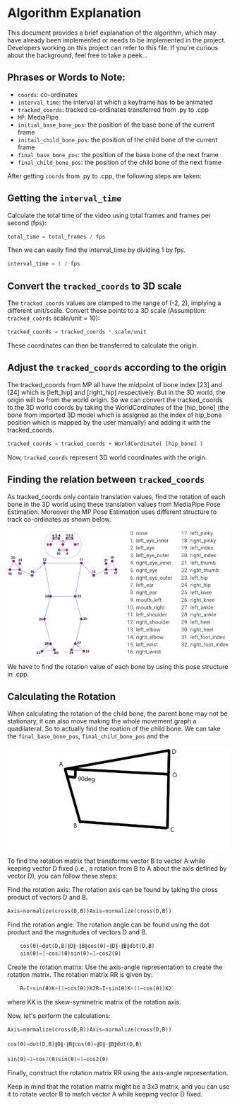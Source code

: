 # Algorithm Explanation

This document provides a brief explanation of the algorithm, which may have already been implemented or needs to be implemented in the project. Developers working on this project can refer to this file. If you're curious about the background, feel free to take a peek...

## Phrases or Words to Note:
- `coords`: co-ordinates
- `interval_time`: the interval at which a keyframe has to be animated
- `tracked_coords`: tracked co-ordinates transferred from .py to .cpp
- `MP`: MediaPipe
- `initial_base_bone_pos`: the position of the base bone of the current frame
- `initail_child_bone_pos`: the position of the child bone of the current frame
- `final_base_bone_pos`: the position of the base bone of the next frame
- `final_child_bone_pos`: the position of the child bone of the next frame

After getting `coords` from .py to .cpp, the following steps are taken:


## Getting the `interval_time`

Calculate the total time of the video using total frames and frames per second (fps):

```python
total_time = total_frames / fps
```

Then we can easily find the interval_time by dividing 1 by fps.

```python
interval_time = 1 / fps
```


## Convert the `tracked_coords` to 3D scale

The `tracked_coords` values are clamped to the range of (-2, 2), implying a different unit/scale. Convert these points to a 3D scale (Assumption: `tracked_coords` scale/unit = 10):

```python
tracked_coords = tracked_coords * scale/unit
```

These coordinates can then be transferred to calculate the origin.


## Adjust the `tracked_coords` according to the origin

The tracked_coords from MP all have the midpoint of bone index [23] and [24] which is [left_hip] and [right_hip] respectively. But in the 3D world, the origin will be from the world origin. So we can convert the tracked_coords to the 3D world coords by taking the WorldCordinates of the [hip_bone] (the bone from imported 3D model which is assigned as the index of hip_bone position which is mapped by the user manually) and adding it with the tracked_coords.

```python
tracked_coords = tracked_coords + WorldCordinate( [hip_bone] )
```

Now, `tracked_coords` represent 3D world coordinates with the origin.


## Finding the relation between `tracked_coords`

As tracked_coords only contain translation values, find the rotation of each bone in the 3D world using these translation values from MediaPipe Pose Estimation. Moreover the MP Pose Estimation uses different structure to track co-ordinates as shown below.

<img src="UI/Work/68747470733a2f2f6d65646961706970652e6465762f696d616765732f6d6f62696c652f706f73655f747261636b696e675f66756c6c5f626f64795f6c616e646d61726b732e706e67.png" alt="Icon">

We have to find the rotation value of each bone by using this pose structure in .cpp.  


##  Calculating the Rotation

When calculating the rotation of the child bone, the parent bone may not be stationary, it can also move making the whole movement graph a quadilateral. So to actually find the roation of the child bone. We can take the `final_base_bone_pos`, `final_child_bone_pos` and the 

<img src="UI/Work/Angle.png" alt="Icon">

To find the rotation matrix that transforms vector B to vector A while keeping vector D fixed (i.e., a rotation from B to A about the axis defined by vector D), you can follow these steps:

Find the rotation axis:
The rotation axis can be found by taking the cross product of vectors D and B.

```python
Axis=normalize(cross(D,B))Axis=normalize(cross(D,B))
```

Find the rotation angle:
The rotation angle can be found using the dot product and the magnitudes of vectors D and B.

```python
    cos⁡(θ)=dot(D,B)∥D∥⋅∥B∥cos(θ)=∥D∥⋅∥B∥dot(D,B)​
    sin⁡(θ)=1−cos⁡2(θ)sin(θ)=1−cos2(θ)
```

Create the rotation matrix:
Use the axis-angle representation to create the rotation matrix. The rotation matrix RR is given by:

```python
    R=I+sin⁡(θ)K+(1−cos⁡(θ))K2R=I+sin(θ)K+(1−cos(θ))K2
```

where KK is the skew-symmetric matrix of the rotation axis.

Now, let's perform the calculations:

```python
Axis=normalize(cross(D,B))Axis=normalize(cross(D,B))

cos⁡(θ)=dot(D,B)∥D∥⋅∥B∥cos(θ)=∥D∥⋅∥B∥dot(D,B)​

sin⁡(θ)=1−cos⁡2(θ)sin(θ)=1−cos2(θ)
```

Finally, construct the rotation matrix RR using the axis-angle representation.

Keep in mind that the rotation matrix might be a 3x3 matrix, and you can use it to rotate vector B to match vector A while keeping vector D fixed.
